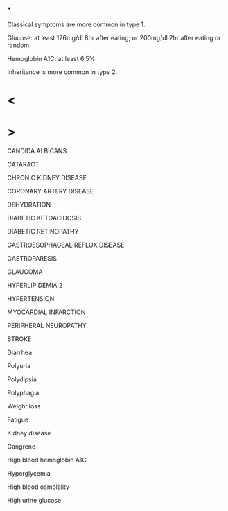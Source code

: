 # .

Classical symptoms are more common in type 1.

Glucose: at least 126mg/dl 8hr after eating; or 200mg/dl 2hr after eating or random.

Hemoglobin A1C: at least 6.5%.

Inheritance is more common in type 2.

# <

# >

CANDIDA ALBICANS

CATARACT

CHRONIC KIDNEY DISEASE

CORONARY ARTERY DISEASE

DEHYDRATION

DIABETIC KETOACIDOSIS

DIABETIC RETINOPATHY

GASTROESOPHAGEAL REFLUX DISEASE

GASTROPARESIS

GLAUCOMA

HYPERLIPIDEMIA 2

HYPERTENSION

MYOCARDIAL INFARCTION

PERIPHERAL NEUROPATHY

STROKE

Diarrhea

Polyuria

Polydipsia

Polyphagia

Weight loss

Fatigue

Kidney disease

Gangrene

High blood hemoglobin A1C

Hyperglycemia

High blood osmolality

High urine glucose
